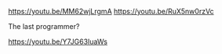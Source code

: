 https://youtu.be/MM62wjLrgmA
https://youtu.be/RuX5nw0rzVc


The last programmer?

https://youtu.be/Y7JG63IuaWs
